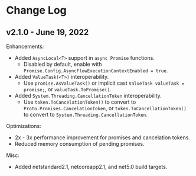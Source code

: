 # Change Log

## v2.1.0 - June 19, 2022

Enhancements:

- Added `AsyncLocal<T>` support in `async Promise` functions.
  - Disabled by default, enable with `Promise.Config.AsyncFlowExecutionContextEnabled = true`.
- Added `ValueTask(<T>)` interoperability.
  - Use `promise.AsValueTask()` or implicit cast `ValueTask valueTask = promise;`, or `valueTask.ToPromise()`.
- Added `System.Threading.CancellationToken` interoperability.
  - Use `token.ToCancelationToken()` to convert to `Proto.Promises.CancelationToken`, or `token.ToCancellationToken()` to convert to `System.Threading.CancellationToken`.

Optimizations:

- 2x - 3x performance improvement for promises and cancelation tokens.
- Reduced memory consumption of pending promises.

Misc:

- Added netstandard2.1, netcoreapp2.1, and net5.0 build targets.